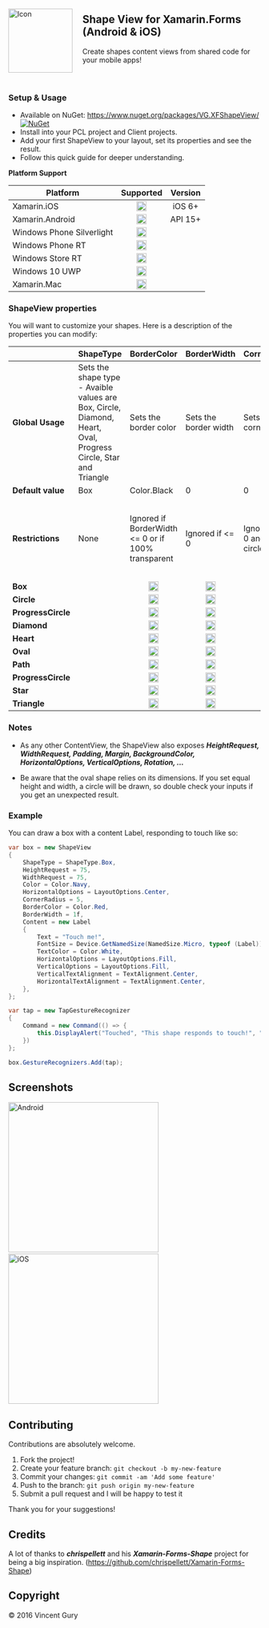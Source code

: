<img alt="Icon" src="https://raw.githubusercontent.com/vincentgury/XFShapeView/master/art/icon.png" height="128" align="left" style="margin:20px 20px 20px 0" />

## Shape View for Xamarin.Forms (Android & iOS)

Create shapes content views from shared code for your mobile apps!
<br/><br/><br/>
### Setup & Usage
* Available on NuGet: https://www.nuget.org/packages/VG.XFShapeView/ [![NuGet](https://img.shields.io/nuget/v/VG.XFShapeView.svg?label=NuGet)](https://www.nuget.org/packages/VG.XFShapeView/)
* Install into your PCL project and Client projects.
* Add your first ShapeView to your layout, set its properties and see the result.
* Follow this quick guide for deeper understanding.

**Platform Support**

|Platform|Supported|Version|
| ------ | ------- | ----- |
|Xamarin.iOS|<div style="text-align:center"><img alt="Yes" src="https://raw.githubusercontent.com/vincentgury/Resources/master/images/ok.png" width="20"></div>|<div style="text-align:center">iOS 6+</div>|
|Xamarin.Android|<div style="text-align:center"><img alt="Yes" src="https://raw.githubusercontent.com/vincentgury/Resources/master/images/ok.png" width="20"></div>|<div style="text-align:center">API 15+</div>|
|Windows Phone Silverlight|<div style="text-align:center"><img alt="No" src="https://raw.githubusercontent.com/vincentgury/Resources/master/images/ko.png" width="20"></div>||
|Windows Phone RT|<div style="text-align:center"><img alt="No" src="https://raw.githubusercontent.com/vincentgury/Resources/master/images/ko.png" width="20"></div>||
|Windows Store RT|<div style="text-align:center"><img alt="No" src="https://raw.githubusercontent.com/vincentgury/Resources/master/images/ko.png" width="20"></div>||
|Windows 10 UWP|<div style="text-align:center"><img alt="No" src="https://raw.githubusercontent.com/vincentgury/Resources/master/images/ko.png" width="20"></div>||
|Xamarin.Mac|<div style="text-align:center"><img alt="No" src="https://raw.githubusercontent.com/vincentgury/Resources/master/images/ko.png" width="20"></div>||


### ShapeView properties
You will want to customize your shapes. Here is a description of the properties you can modify:

||ShapeType|BorderColor|BorderWidth|CornerRadius|NumberOfPoints|RadiusRatio|Color|ProgressBorderWidth|ProgressBorderColor|Progress|Points|
| ------ | ------- | --------- | --------- | ---------- | ------------ | --------- | ------ | ------------ | --------- | ------ | ------ |
|**Global Usage**|Sets the shape type - Avaible values are Box, Circle, Diamond, Heart, Oval, Progress Circle, Star and Triangle|Sets the border color|Sets the border width|Sets the corner radius|Set the number of points to draw the star|Set the ratio between the inner and the outer radius of the star|Set the fill color|Sets the border width of the circle progress indicator|Sets the border color of the circle progress indicator|Sets the current progress of the circle progress indicator|Sets the list of points of the path|
|**Default value**|Box|Color.Black|0|0|5|0.5f|Color.Default|3|Color.Black|0|null|
|**Restrictions**|None|Ignored if BorderWidth <= 0 or if 100% transparent| Ignored if <= 0|Ignored if <= 0 and for circles/ovals|Only for stars|Only for stars|Ignored if 100% transparent|Ignored if <= 0|Ignored if 100% transparent|Range from 0 to 100 for clockwise progression - From 0 to -100 for counterclockwise progress|Ignored if null or empty and only for paths
|**Box**||<div style="text-align:center"><img alt="Yes" src="https://raw.githubusercontent.com/vincentgury/Resources/master/images/ok.png" width="20"></div>|<div style="text-align:center"><img alt="Yes" src="https://raw.githubusercontent.com/vincentgury/Resources/master/images/ok.png" width="20"></div>|<div style="text-align:center"><img alt="Yes" src="https://raw.githubusercontent.com/vincentgury/Resources/master/images/ok.png" width="20"></div>|<div style="text-align:center"><img alt="No" src="https://raw.githubusercontent.com/vincentgury/Resources/master/images/ko.png" width="20"></div>|<div style="text-align:center"><img alt="No" src="https://raw.githubusercontent.com/vincentgury/Resources/master/images/ko.png" width="20"></div>|<div style="text-align:center"><img alt="Yes" src="https://raw.githubusercontent.com/vincentgury/Resources/master/images/ok.png" width="20"></div>|<div style="text-align:center"><img alt="No" src="https://raw.githubusercontent.com/vincentgury/Resources/master/images/ko.png" width="20"></div>|<div style="text-align:center"><img alt="No" src="https://raw.githubusercontent.com/vincentgury/Resources/master/images/ko.png" width="20"></div>|<div style="text-align:center"><img alt="No" src="https://raw.githubusercontent.com/vincentgury/Resources/master/images/ko.png" width="20"></div>|<div style="text-align:center"><img alt="No" src="https://raw.githubusercontent.com/vincentgury/Resources/master/images/ko.png" width="20"></div>|
|**Circle**||<div style="text-align:center"><img alt="Yes" src="https://raw.githubusercontent.com/vincentgury/Resources/master/images/ok.png" width="20"></div>|<div style="text-align:center"><img alt="Yes" src="https://raw.githubusercontent.com/vincentgury/Resources/master/images/ok.png" width="20"></div>|<div style="text-align:center"><img alt="No" src="https://raw.githubusercontent.com/vincentgury/Resources/master/images/ko.png" width="20"></div>|<div style="text-align:center"><img alt="No" src="https://raw.githubusercontent.com/vincentgury/Resources/master/images/ko.png" width="20"></div>|<div style="text-align:center"><img alt="No" src="https://raw.githubusercontent.com/vincentgury/Resources/master/images/ko.png" width="20"></div>|<div style="text-align:center"><img alt="Yes" src="https://raw.githubusercontent.com/vincentgury/Resources/master/images/ok.png" width="20"></div>|<div style="text-align:center"><img alt="No" src="https://raw.githubusercontent.com/vincentgury/Resources/master/images/ko.png" width="20"></div>|<div style="text-align:center"><img alt="No" src="https://raw.githubusercontent.com/vincentgury/Resources/master/images/ko.png" width="20"></div>|<div style="text-align:center"><img alt="No" src="https://raw.githubusercontent.com/vincentgury/Resources/master/images/ko.png" width="20"></div>|<div style="text-align:center"><img alt="No" src="https://raw.githubusercontent.com/vincentgury/Resources/master/images/ko.png" width="20"></div>|
|**ProgressCircle**||<div style="text-align:center"><img alt="Yes" src="https://raw.githubusercontent.com/vincentgury/Resources/master/images/ok.png" width="20"></div>|<div style="text-align:center"><img alt="Yes" src="https://raw.githubusercontent.com/vincentgury/Resources/master/images/ok.png" width="20"></div>|<div style="text-align:center"><img alt="No" src="https://raw.githubusercontent.com/vincentgury/Resources/master/images/ko.png" width="20"></div>|<div style="text-align:center"><img alt="No" src="https://raw.githubusercontent.com/vincentgury/Resources/master/images/ko.png" width="20"></div>|<div style="text-align:center"><img alt="No" src="https://raw.githubusercontent.com/vincentgury/Resources/master/images/ko.png" width="20"></div>|<div style="text-align:center"><img alt="Yes" src="https://raw.githubusercontent.com/vincentgury/Resources/master/images/ok.png" width="20"></div>|<div style="text-align:center"><img alt="Yes" src="https://raw.githubusercontent.com/vincentgury/Resources/master/images/ok.png" width="20"></div>|<div style="text-align:center"><img alt="Yes" src="https://raw.githubusercontent.com/vincentgury/Resources/master/images/ok.png" width="20"></div>|<div style="text-align:center"><img alt="Yes" src="https://raw.githubusercontent.com/vincentgury/Resources/master/images/ok.png" width="20"></div>|<div style="text-align:center"><img alt="No" src="https://raw.githubusercontent.com/vincentgury/Resources/master/images/ko.png" width="20"></div>|
|**Diamond**||<div style="text-align:center"><img alt="Yes" src="https://raw.githubusercontent.com/vincentgury/Resources/master/images/ok.png" width="20"></div>|<div style="text-align:center"><img alt="Yes" src="https://raw.githubusercontent.com/vincentgury/Resources/master/images/ok.png" width="20"></div>|<div style="text-align:center"><img alt="Yes" src="https://raw.githubusercontent.com/vincentgury/Resources/master/images/ok.png" width="20"></div>|<div style="text-align:center"><img alt="No" src="https://raw.githubusercontent.com/vincentgury/Resources/master/images/ko.png" width="20"></div>|<div style="text-align:center"><img alt="No" src="https://raw.githubusercontent.com/vincentgury/Resources/master/images/ko.png" width="20"></div>|<div style="text-align:center"><img alt="Yes" src="https://raw.githubusercontent.com/vincentgury/Resources/master/images/ok.png" width="20"></div>|<div style="text-align:center"><img alt="No" src="https://raw.githubusercontent.com/vincentgury/Resources/master/images/ko.png" width="20"></div>|<div style="text-align:center"><img alt="No" src="https://raw.githubusercontent.com/vincentgury/Resources/master/images/ko.png" width="20"></div>|<div style="text-align:center"><img alt="No" src="https://raw.githubusercontent.com/vincentgury/Resources/master/images/ko.png" width="20"></div>|<div style="text-align:center"><img alt="No" src="https://raw.githubusercontent.com/vincentgury/Resources/master/images/ko.png" width="20"></div>|
|**Heart**||<div style="text-align:center"><img alt="Yes" src="https://raw.githubusercontent.com/vincentgury/Resources/master/images/ok.png" width="20"></div>|<div style="text-align:center"><img alt="Yes" src="https://raw.githubusercontent.com/vincentgury/Resources/master/images/ok.png" width="20"></div>|<div style="text-align:center"><img alt="Yes" src="https://raw.githubusercontent.com/vincentgury/Resources/master/images/ok.png" width="20"></div>|<div style="text-align:center"><img alt="No" src="https://raw.githubusercontent.com/vincentgury/Resources/master/images/ko.png" width="20"></div>|<div style="text-align:center"><img alt="No" src="https://raw.githubusercontent.com/vincentgury/Resources/master/images/ko.png" width="20"></div>|<div style="text-align:center"><img alt="Yes" src="https://raw.githubusercontent.com/vincentgury/Resources/master/images/ok.png" width="20"></div>|<div style="text-align:center"><img alt="No" src="https://raw.githubusercontent.com/vincentgury/Resources/master/images/ko.png" width="20"></div>|<div style="text-align:center"><img alt="No" src="https://raw.githubusercontent.com/vincentgury/Resources/master/images/ko.png" width="20"></div>|<div style="text-align:center"><img alt="No" src="https://raw.githubusercontent.com/vincentgury/Resources/master/images/ko.png" width="20"></div>|<div style="text-align:center"><img alt="No" src="https://raw.githubusercontent.com/vincentgury/Resources/master/images/ko.png" width="20"></div>|
|**Oval**||<div style="text-align:center"><img alt="Yes" src="https://raw.githubusercontent.com/vincentgury/Resources/master/images/ok.png" width="20"></div>|<div style="text-align:center"><img alt="Yes" src="https://raw.githubusercontent.com/vincentgury/Resources/master/images/ok.png" width="20"></div>|<div style="text-align:center"><img alt="No" src="https://raw.githubusercontent.com/vincentgury/Resources/master/images/ko.png" width="20"></div>|<div style="text-align:center"><img alt="No" src="https://raw.githubusercontent.com/vincentgury/Resources/master/images/ko.png" width="20"></div>|<div style="text-align:center"><img alt="No" src="https://raw.githubusercontent.com/vincentgury/Resources/master/images/ko.png" width="20"></div>|<div style="text-align:center"><img alt="Yes" src="https://raw.githubusercontent.com/vincentgury/Resources/master/images/ok.png" width="20"></div>|<div style="text-align:center"><img alt="No" src="https://raw.githubusercontent.com/vincentgury/Resources/master/images/ko.png" width="20"></div>|<div style="text-align:center"><img alt="No" src="https://raw.githubusercontent.com/vincentgury/Resources/master/images/ko.png" width="20"></div>|<div style="text-align:center"><img alt="No" src="https://raw.githubusercontent.com/vincentgury/Resources/master/images/ko.png" width="20"></div>|<div style="text-align:center"><img alt="No" src="https://raw.githubusercontent.com/vincentgury/Resources/master/images/ko.png" width="20"></div>|
|**Path**||<div style="text-align:center"><img alt="Yes" src="https://raw.githubusercontent.com/vincentgury/Resources/master/images/ok.png" width="20"></div>|<div style="text-align:center"><img alt="Yes" src="https://raw.githubusercontent.com/vincentgury/Resources/master/images/ok.png" width="20"></div>|<div style="text-align:center"><img alt="Yes" src="https://raw.githubusercontent.com/vincentgury/Resources/master/images/ok.png" width="20"></div>|<div style="text-align:center"><img alt="No" src="https://raw.githubusercontent.com/vincentgury/Resources/master/images/ko.png" width="20"></div>|<div style="text-align:center"><img alt="No" src="https://raw.githubusercontent.com/vincentgury/Resources/master/images/ko.png" width="20"></div>|<div style="text-align:center"><img alt="Yes" src="https://raw.githubusercontent.com/vincentgury/Resources/master/images/ok.png" width="20"></div>|<div style="text-align:center"><img alt="No" src="https://raw.githubusercontent.com/vincentgury/Resources/master/images/ko.png" width="20"></div>|<div style="text-align:center"><img alt="No" src="https://raw.githubusercontent.com/vincentgury/Resources/master/images/ko.png" width="20"></div>|<div style="text-align:center"><img alt="No" src="https://raw.githubusercontent.com/vincentgury/Resources/master/images/ko.png" width="20"></div>|<div style="text-align:center"><img alt="Yes" src="https://raw.githubusercontent.com/vincentgury/Resources/master/images/ok.png" width="20"></div>|
|**ProgressCircle**||<div style="text-align:center"><img alt="Yes" src="https://raw.githubusercontent.com/vincentgury/Resources/master/images/ok.png" width="20"></div>|<div style="text-align:center"><img alt="Yes" src="https://raw.githubusercontent.com/vincentgury/Resources/master/images/ok.png" width="20"></div>|<div style="text-align:center"><img alt="No" src="https://raw.githubusercontent.com/vincentgury/Resources/master/images/ko.png" width="20"></div>|<div style="text-align:center"><img alt="No" src="https://raw.githubusercontent.com/vincentgury/Resources/master/images/ko.png" width="20"></div>|<div style="text-align:center"><img alt="No" src="https://raw.githubusercontent.com/vincentgury/Resources/master/images/ko.png" width="20"></div>|<div style="text-align:center"><img alt="Yes" src="https://raw.githubusercontent.com/vincentgury/Resources/master/images/ok.png" width="20"></div>|<div style="text-align:center"><img alt="Yes" src="https://raw.githubusercontent.com/vincentgury/Resources/master/images/ok.png" width="20"></div>|<div style="text-align:center"><img alt="Yes" src="https://raw.githubusercontent.com/vincentgury/Resources/master/images/ok.png" width="20"></div>|<div style="text-align:center"><img alt="Yes" src="https://raw.githubusercontent.com/vincentgury/Resources/master/images/ok.png" width="20"></div>|<div style="text-align:center"><img alt="No" src="https://raw.githubusercontent.com/vincentgury/Resources/master/images/ko.png" width="20"></div>|
|**Star**||<div style="text-align:center"><img alt="Yes" src="https://raw.githubusercontent.com/vincentgury/Resources/master/images/ok.png" width="20"></div>|<div style="text-align:center"><img alt="Yes" src="https://raw.githubusercontent.com/vincentgury/Resources/master/images/ok.png" width="20"></div>|<div style="text-align:center"><img alt="Yes" src="https://raw.githubusercontent.com/vincentgury/Resources/master/images/ok.png" width="20"></div>|<div style="text-align:center"><img alt="Yes" src="https://raw.githubusercontent.com/vincentgury/Resources/master/images/ok.png" width="20"></div>|<div style="text-align:center"><img alt="Yes" src="https://raw.githubusercontent.com/vincentgury/Resources/master/images/ok.png" width="20"></div>|<div style="text-align:center"><img alt="Yes" src="https://raw.githubusercontent.com/vincentgury/Resources/master/images/ok.png" width="20"></div>|<div style="text-align:center"><img alt="No" src="https://raw.githubusercontent.com/vincentgury/Resources/master/images/ko.png" width="20"></div>|<div style="text-align:center"><img alt="No" src="https://raw.githubusercontent.com/vincentgury/Resources/master/images/ko.png" width="20"></div>|<div style="text-align:center"><img alt="No" src="https://raw.githubusercontent.com/vincentgury/Resources/master/images/ko.png" width="20"></div>|<div style="text-align:center"><img alt="No" src="https://raw.githubusercontent.com/vincentgury/Resources/master/images/ko.png" width="20"></div>|
|**Triangle**||<div style="text-align:center"><img alt="Yes" src="https://raw.githubusercontent.com/vincentgury/Resources/master/images/ok.png" width="20"></div>|<div style="text-align:center"><img alt="Yes" src="https://raw.githubusercontent.com/vincentgury/Resources/master/images/ok.png" width="20"></div>|<div style="text-align:center"><img alt="Yes" src="https://raw.githubusercontent.com/vincentgury/Resources/master/images/ok.png" width="20"></div>|<div style="text-align:center"><img alt="No" src="https://raw.githubusercontent.com/vincentgury/Resources/master/images/ko.png" width="20"></div>|<div style="text-align:center"><img alt="No" src="https://raw.githubusercontent.com/vincentgury/Resources/master/images/ko.png" width="20"></div>|<div style="text-align:center"><img alt="Yes" src="https://raw.githubusercontent.com/vincentgury/Resources/master/images/ok.png" width="20"></div>|<div style="text-align:center"><img alt="No" src="https://raw.githubusercontent.com/vincentgury/Resources/master/images/ko.png" width="20"></div>|<div style="text-align:center"><img alt="No" src="https://raw.githubusercontent.com/vincentgury/Resources/master/images/ko.png" width="20"></div>|<div style="text-align:center"><img alt="No" src="https://raw.githubusercontent.com/vincentgury/Resources/master/images/ko.png" width="20"></div>|<div style="text-align:center"><img alt="No" src="https://raw.githubusercontent.com/vincentgury/Resources/master/images/ko.png" width="20"></div>|

### Notes
- As any other ContentView, the ShapeView also exposes ***HeightRequest, WidthRequest, Padding, Margin, BackgroundColor, HorizontalOptions, VerticalOptions, Rotation, ...***

- Be aware that the oval shape relies on its dimensions. If you set equal height and width, a circle will be drawn, so double check your inputs if you get an unexpected result.

### Example
You can draw a box with a content Label, responding to touch like so:

```csharp
var box = new ShapeView
{
	ShapeType = ShapeType.Box,
	HeightRequest = 75,
	WidthRequest = 75,
	Color = Color.Navy,
	HorizontalOptions = LayoutOptions.Center,
	CornerRadius = 5,
	BorderColor = Color.Red,
	BorderWidth = 1f,
	Content = new Label
	{
		Text = "Touch me!",
		FontSize = Device.GetNamedSize(NamedSize.Micro, typeof (Label)),
		TextColor = Color.White,
		HorizontalOptions = LayoutOptions.Fill,
		VerticalOptions = LayoutOptions.Fill,
		VerticalTextAlignment = TextAlignment.Center,
		HorizontalTextAlignment = TextAlignment.Center,
	},
};

var tap = new TapGestureRecognizer
{
	Command = new Command(() => {
		this.DisplayAlert("Touched", "This shape responds to touch!", "Ok");
	})
};

box.GestureRecognizers.Add(tap);
```

## Screenshots

<img alt="Android" src="https://raw.githubusercontent.com/vincentgury/XFShapeView/master/art/screenshots/screenshot-android-1.png" width="300" />
&nbsp;&nbsp;
<img alt="iOS" src="https://raw.githubusercontent.com/vincentgury/XFShapeView/master/art/screenshots/screenshot-ios-1.jpg" width="300" />

## Contributing

Contributions are absolutely welcome. 

1. Fork the project!
2. Create your feature branch: `git checkout -b my-new-feature`
3. Commit your changes: `git commit -am 'Add some feature'`
4. Push to the branch: `git push origin my-new-feature`
5. Submit a pull request and I will be happy to test it

Thank you for your suggestions!

## Credits

A lot of thanks to ***chrispellett*** and his ***Xamarin-Forms-Shape*** project for being a big inspiration. (https://github.com/chrispellett/Xamarin-Forms-Shape)

## Copyright

&copy; 2016 Vincent Gury
